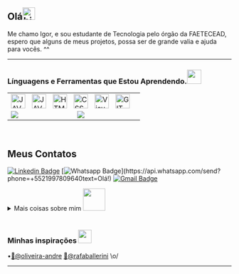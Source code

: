 ## Olá<img src="https://user-images.githubusercontent.com/1303154/88677602-1635ba80-d120-11ea-84d8-d263ba5fc3c0.gif" width="28px" alt="hi">


Me chamo Igor, e sou estudante de Tecnologia pelo órgão da FAETECEAD, espero que alguns de meus projetos, possa ser de grande valia e ajuda para vocês. ^^

----
<!--

### Spotify Playing


[<img src="https://now-playing-codestackr.vercel.app/api/spotify-playing" alt="codeSTACKr Spotify Playing" width="350" />](https://open.spotify.com/user/swyqyimdc12jajde4vpwd2x1b)
-->



### Línguagens e Ferramentas que Estou Aprendendo.<img src="https://media.giphy.com/media/WUlplcMpOCEmTGBtBW/giphy.gif" width="32">


<table>
<tr>
  <td colspan="2">
    <a href="https://github.com/igorolivera">
       <img align="left" style="padding-right: 12px" alt="JAVA" width="32px" src="https://i.imgur.com/ZgyxlKm.png" />
       <img align="left" style="padding-right: 12px" alt="JAVA" width="32px" src="https://i.imgur.com/22qjpXs.png" />
      <img align="left" style="padding-right: 12px" alt="HTML" width="32px" src="https://user-images.githubusercontent.com/65747791/112216423-3f9bdd00-8c00-11eb-9189-54ebc6d834dd.png" />
      <img align="left" style="padding-right: 12px" alt="CSS" width="32px" src="https://user-images.githubusercontent.com/65747791/112216182-f77cba80-8bff-11eb-8c8b-f19670fb3708.png" />
      <img align="left" style="padding-right: 12px" alt="Visual COde" width="32px" src="https://secrethub.io/img/vs-code.svg" />
      <img align="left" style="padding-right: 12px" alt="GIT" width="32px" src="https://user-images.githubusercontent.com/65747791/112218487-85f23b80-8c02-11eb-910b-9e92f05c9630.png" />
  </a>
  </td>
</tr>
  <tr>
    <td>
      <a href="https://github-readme-stats.vercel.app/api?username=igorolivera&theme=omni&show_icons=true">
        <img align="left" src="https://github-readme-stats.vercel.app/api?username=igorolivera&show_icons=true&theme=omni" />
      </a>
    </td>
    <td>
      <a href="https://github-readme-stats.vercel.app/api/top-langs/?username=igorolivera&theme=omni&=html">
        <img align="left" src="https://github-readme-stats.vercel.app/api/top-langs/?username=igorolivera&layout=compact&theme=omni&=html" />     
      </a>
    </td>
  </tr>
</table>
<br/>

## Meus Contatos 

<!--
![visitors](https://visitor-badge.glitch.me/badge?page_id=igorolivera.igorolivera)
[![GitHub igor](https://img.shields.io/github/followers/igorolivera?label=follow&style=social)](https://github.com/igorolivera)
-->


[![Linkedin Badge](https://img.shields.io/badge/-LinkedIn-blue?style=flat-square&logo=Linkedin&logoColor=white&link=https://www.linkedin.com/in/igor-oliveira-84a3b0211/)](https://www.linkedin.com/in/igor-oliveira-84a3b0211/)
[![Whatsapp Badge](https://img.shields.io/badge/-Whatsapp-4CA143?style=flat-square&labelColor=4CA143&logo=whatsapp&logoColor=white&link=https://api.whatsapp.com/send?phone=+5521997809640text=Olá!)](https://api.whatsapp.com/send?phone=+5521997809640text=Olá!)
[![Gmail Badge](https://img.shields.io/badge/-Gmail-c14438?style=flat-square&logo=Gmail&logoColor=white&link=mailto:seu_email)](mailto:igordeoliveirasilva2020@gmail.com)



<details>
<summary>
Mais coisas sobre mim <img src="https://media.giphy.com/media/VgCDAzcKvsR6OM0uWg/giphy.gif" width="50">
</summary>



...


</details>
<br/>

<!--
<img align="right" style="padding-right: 128px" alt="Pingu" width="128px" src="https://sempreupdate.com.br/wp-content/uploads/2019/10/tux-linux-gif.gif">
-->
### Minhas inspirações <img src="https://media.giphy.com/media/LnQjpWaON8nhr21vNW/giphy.gif" width="30">

•[🐉@oliveira-andre](https://github.com/oliveira-andre)  [🎸@rafaballerini](https://github.com/rafaballerini)  \o/

<hr>



